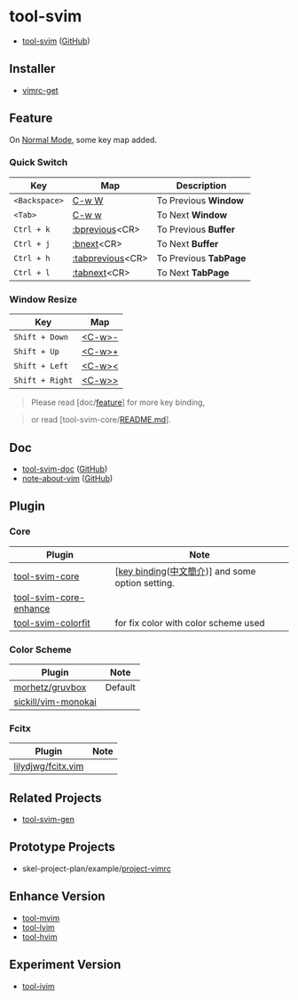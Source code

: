 # tool-svim

* [tool-svim](https://samwhelp.github.io/tool-svim-doc/) ([GitHub](https://github.com/samwhelp/tool-svim))


## Installer

* [vimrc-get](https://github.com/samwhelp/note-about-vim/tree/gh-pages/_demo/project/vimrc-profile/vimrc-get)


## Feature

On [Normal Mode](https://vimhelp.org/index.txt.html#normal-index), some key map added.

### Quick Switch

| Key | Map | Description |
| --- | --- | --- |
| `<Backspace>` | [C-w W](https://vimhelp.org/windows.txt.html#CTRL-W_W) | To Previous **Window** |
| `<Tab>` | [C-w w](https://vimhelp.org/windows.txt.html#CTRL-W_w) | To Next **Window** |
| `Ctrl + k` | [:bprevious](https://vimhelp.org/windows.txt.html#:bprevious)&lt;CR&gt; | To Previous **Buffer** |
| `Ctrl + j` | [:bnext](https://vimhelp.org/windows.txt.html#:bnext)&lt;CR&gt; | To Next **Buffer** |
| `Ctrl + h` | [:tabprevious](https://vimhelp.org/tabpage.txt.html#:tabprevious)&lt;CR&gt; | To Previous **TabPage** |
| `Ctrl + l` | [:tabnext](https://vimhelp.org/tabpage.txt.html#:tabnext)&lt;CR&gt; | To Next **TabPage** |


### Window Resize

| Key | Map |
| --- | --- |
| `Shift + Down` | [&lt;C-w&gt;-](https://vimhelp.org/windows.txt.html#CTRL-W_-) |
| `Shift + Up` | [&lt;C-w&gt;+](https://vimhelp.org/windows.txt.html#CTRL-W_+) |
| `Shift + Left` | [&lt;C-w&gt;<](https://vimhelp.org/windows.txt.html#CTRL-W_<) |
| `Shift + Right` | [&lt;C-w&gt;>](https://vimhelp.org/windows.txt.html#CTRL-W_>) |

> Please read [doc/[feature](https://samwhelp.github.io/tool-svim-doc/read/en_us/#/feature)] for more key binding,

> or read [tool-svim-core/[README.md](https://github.com/samwhelp/tool-svim-core)].


## Doc

* [tool-svim-doc](https://samwhelp.github.io/tool-svim-doc) ([GitHub](https://github.com/samwhelp/tool-svim-doc))
* [note-about-vim](https://samwhelp.github.io/note-about-vim) ([GitHub](https://github.com/samwhelp/note-about-vim))


## Plugin


### Core

| Plugin | Note |
| --- | --- |
| [tool-svim-core](https://github.com/samwhelp/tool-svim-core) | [[key binding](https://samwhelp.github.io/tool-svim-doc/read/en_us/#/feature)([中文簡介](https://samwhelp.github.io/tool-svim-doc/read/zh_tw/#/feature))] and some option setting. |
| [tool-svim-core-enhance](https://github.com/samwhelp/tool-svim-core-enhance) | |
| [tool-svim-colorfit](https://github.com/samwhelp/tool-svim-colorfit) | for fix color with color scheme used |


### Color Scheme

| Plugin | Note |
| --- | --- |
| [morhetz/gruvbox](https://github.com/morhetz/gruvbox) | Default |
| [sickill/vim-monokai](https://github.com/sickill/vim-monokai) | |


### Fcitx

| Plugin | Note |
| --- | --- |
| [lilydjwg/fcitx.vim](https://github.com/lilydjwg/fcitx.vim) | |


## Related Projects

* [tool-svim-gen](https://github.com/samwhelp/tool-svim-gen)

## Prototype Projects

* skel-project-plan/example/[project-vimrc](https://github.com/samwhelp/skel-project-plan/tree/gh-pages/example/project-vimrc)


## Enhance Version

* [tool-mvim](https://github.com/samwhelp/tool-mvim)
* [tool-lvim](https://github.com/samwhelp/tool-lvim)
* [tool-hvim](https://github.com/samwhelp/tool-hvim)

## Experiment Version

* [tool-ivim](https://github.com/samwhelp/tool-ivim)
